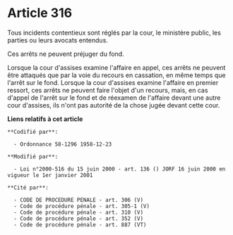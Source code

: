 # Article 316

Tous incidents contentieux sont réglés par la cour, le ministère public, les parties ou leurs avocats entendus. 

Ces arrêts ne peuvent préjuger du fond. 

Lorsque la cour d'assises examine l'affaire en appel, ces arrêts ne peuvent être attaqués que par la voie du recours en
cassation, en même temps que l'arrêt sur le fond. Lorsque la cour d'assises examine l'affaire en premier ressort, ces arrêts
ne peuvent faire l'objet d'un recours, mais, en cas d'appel de l'arrêt sur le fond et de réexamen de l'affaire devant une
autre cour d'assises, ils n'ont pas autorité de la chose jugée devant cette cour.

**Liens relatifs à cet article**

	**Codifié par**:

	  - Ordonnance 58-1296 1958-12-23

	**Modifié par**:

	  - Loi n°2000-516 du 15 juin 2000 - art. 136 () JORF 16 juin 2000 en vigueur le 1er janvier 2001

	**Cité par**:

	  - CODE DE PROCEDURE PENALE - art. 306 (V)
	  - Code de procédure pénale - art. 305-1 (V)
	  - Code de procédure pénale - art. 310 (V)
	  - Code de procédure pénale - art. 352 (V)
	  - Code de procédure pénale - art. 887 (VT)
